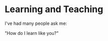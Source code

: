# Learning and Teaching
I've had many people ask me:

"How do I learn like you?"


<!--stackedit_data:
eyJoaXN0b3J5IjpbMTA4MDYzNTEyM119
-->